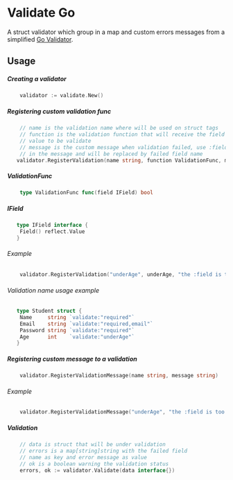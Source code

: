 # Validate Go

A struct validator which group in a map and custom errors messages from a simplified [Go Validator](https://github.com/go-playground/validator).

## Usage

##### Creating a validator

```go
    validator := validate.New()
```
##### Registering custom validation func

```go
    // name is the validation name where will be used on struct tags
    // function is the validation function that will receive the field
    // value to be validate
    // message is the custom message when validation failed, use :field
    // in the message and will be replaced by failed field name
   validator.RegisterValidation(name string, function ValidationFunc, message string)
```

##### ValidationFunc

```go
    type ValidationFunc func(field IField) bool
```

##### IField

```go
   type IField interface {
   	Field() reflect.Value
   }
```
###### Example

```go
   	validator.RegisterValidation("underAge", underAge, "the :field is too low")
```

###### Validation name usage example

```go
   type Student struct {
   	Name     string `validate:"required"`
   	Email    string `validate:"required,email"`
   	Password string `validate:"required"`
   	Age      int    `validate:"underAge"`
   }
```

##### Registering custom message to a validation

```go
    validator.RegisterValidationMessage(name string, message string)
```
###### Example

```go
	validator.RegisterValidationMessage("underAge", "the :field is too low")
```

##### Validation

```go
    // data is struct that will be under validation
    // errors is a map[string]string with the failed field 
    // name as key and error message as value
    // ok is a boolean warning the validation status
    errors, ok := validator.Validate(data interface{})
```
